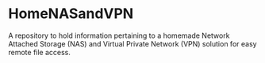 # HomeNASandVPN
A repository to hold information pertaining to a homemade Network Attached Storage (NAS) and Virtual Private Network (VPN) solution for easy remote file access.
